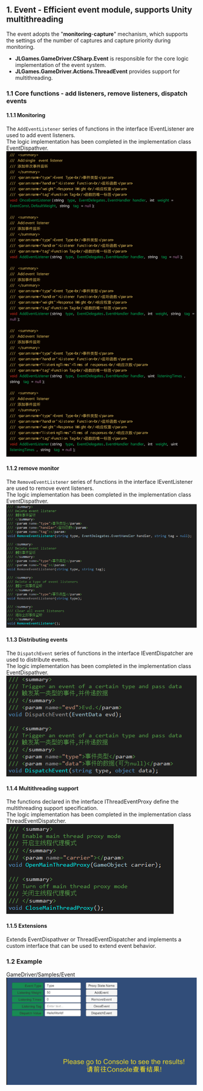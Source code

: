 ## 1. Event - Efficient event module, supports Unity multithreading
The event adopts the "**monitoring**-**capture**" mechanism, which supports the settings of the number of captures and capture priority during monitoring.  
+ **JLGames.GameDriver.CSharp.Event** is responsible for the core logic implementation of the event system.
+ **JLGames.GameDriver.Actions.ThreadEvent** provides support for multithreading.

### 1.1 Core functions - add listeners, remove listeners, dispatch events

#### 1.1.1 Monitoring
The `AddEventListener` series of functions in the interface IEventListener are used to add event listeners.  
The logic implementation has been completed in the implementation class EventDispathver.  
![image](assets/img/event_2.png)  

#### 1.1.2 remove monitor
The `RemoveEventListener` series of functions in the interface IEventListener are used to remove event listeners.  
The logic implementation has been completed in the implementation class EventDispathver.  
![image](assets/img/event_3.png)  

#### 1.1.3 Distributing events
The `DispatchEvent` series of functions in the interface IEventDispatcher are used to distribute events.  
The logic implementation has been completed in the implementation class EventDispathver.  
![image](assets/img/event_4.png)  

#### 1.1.4 Multithreading support
The functions declared in the interface IThreadEventProxy define the multithreading support specification.  
The logic implementation has been completed in the implementation class ThreadEventDispatcher.  
![image](assets/img/event_5.png)  

#### 1.1.5 Extensions
Extends EventDispathver or ThreadEventDispatcher and implements a custom interface that can be used to extend event behavior.  

### 1.2 Example
GameDriver/Samples/Event  
![image](assets/img/event_1.png)  